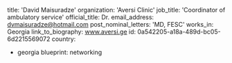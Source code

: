 title: 'David Maisuradze'
organization: 'Aversi Clinic'
job_title: 'Coordinator of ambulatory service'
official_title: Dr.
email_address: dvmaisuradze@hotmail.com
post_nominal_letters: 'MD, FESC'
works_in: Georgia
link_to_biography: www.aversi.ge
id: 0a542205-a18a-489d-bc05-6d2215569072
country:
  - georgia
blueprint: networking
